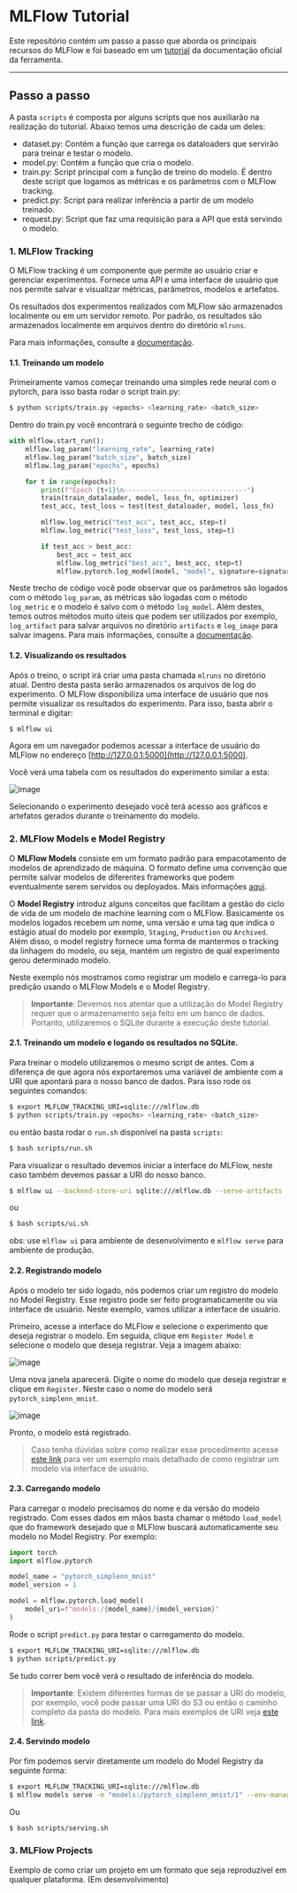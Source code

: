 # MLFlow Tutorial

Este repositório contém um passo a passo que aborda os principais recursos do MLFlow e foi baseado em um [tutorial](https://mlflow.org/docs/latest/tutorials-and-examples/tutorial.html) da documentação oficial da ferramenta.
___
## Passo a passo

A pasta `scripts` é composta por alguns scripts que nos auxiliarão na realização do tutorial. Abaixo temos uma descrição de cada um deles:

* dataset.py: Contém a função que carrega os dataloaders que servirão para treinar e testar o modelo.
* model.py: Contém a função que cria o modelo.
* train.py: Script principal com a função de treino do modelo. É dentro deste script que logamos as métricas e os parâmetros com o MLFlow tracking.
* predict.py: Script para realizar inferência a partir de um modelo treinado.
* request.py: Script que faz uma requisição para a API que está servindo o modelo.

### 1. MLFlow Tracking

O MLFlow tracking é um componente que permite ao usuário criar e gerenciar experimentos. Fornece uma API e uma interface de usuário que nos permite salvar e visualizar métricas, parâmetros, modelos e artefatos.

Os resultados dos experimentos realizados com MLFlow são armazenados localmente ou em um servidor remoto. Por padrão, os resultados são armazenados localmente em arquivos dentro do diretório `mlruns`.

Para mais informações, consulte a [documentação](https://mlflow.org/docs/latest/tracking.html).

#### 1.1. Treinando um modelo

Primeiramente vamos começar treinando uma simples rede neural com o pytorch, para isso basta rodar o script train.py:

```bash
$ python scripts/train.py <epochs> <learning_rate> <batch_size>
```

Dentro do train.py você encontrará o seguinte trecho de código:

```python
with mlflow.start_run():
    mlflow.log_param("learning_rate", learning_rate)
    mlflow.log_param("batch_size", batch_size)
    mlflow.log_param("epochs", epochs)

    for t in range(epochs):
        print(f"Epoch {t+1}\n-------------------------------")
        train(train_dataloader, model, loss_fn, optimizer)
        test_acc, test_loss = test(test_dataloader, model, loss_fn)

        mlflow.log_metric("test_acc", test_acc, step=t)
        mlflow.log_metric("test_loss", test_loss, step=t)

        if test_acc > best_acc:
            best_acc = test_acc
            mlflow.log_metric("best_acc", best_acc, step=t)
            mlflow.pytorch.log_model(model, "model", signature=signature)
```

Neste trecho de código você pode observar que os parâmetros são logados com o método `log_param`, as métricas são logadas com o método `log_metric` e o modelo é salvo com o método `log_model`. Além destes, temos outros métodos muito úteis que podem ser utilizados por exemplo, `log_artifact` para salvar arquivos no diretório `artifacts` e `log_image` para salvar imagens. Para mais informações, consulte a [documentação](https://mlflow.org/docs/latest/python_api/mlflow.tracking.html).


#### 1.2. Visualizando os resultados

Após o treino, o script irá criar uma pasta chamada `mlruns` no diretório atual. Dentro desta pasta serão armazenados os arquivos de log do experimento. O MLFlow disponibiliza uma interface de usuário que nos permite visualizar os resultados do experimento. Para isso, basta abrir o terminal e digitar:

```bash
$ mlflow ui
```

Agora em um navegador podemos acessar a interface de usuário do MLFlow no endereço [http://127.0.0.1:5000](http://127.0.0.1:5000).

Você verá uma tabela com os resultados do experimento similar a esta:

![image](./assets/session-1.ui-1.png)

Selecionando o experimento desejado você terá acesso aos gráficos e artefatos gerados durante o treinamento do modelo.


### 2. MLFlow Models e Model Registry

O **MLFlow Models** consiste em um formato padrão para empacotamento de modelos de aprendizado de máquina. O formato define uma convenção que permite salvar modelos de diferentes frameworks que podem eventualmente serem servidos ou deployados. Mais informações [aqui](https://mlflow.org/docs/latest/models.html).

O **Model Registry** introduz alguns conceitos que facilitam a gestão do ciclo de vida de um modelo de machine learning com o MLFlow. Basicamente os modelos logados recebem um nome, uma versão e uma tag que indica o estágio atual do modelo por exemplo, `Staging`, `Production` ou `Archived`. Além disso, o model registry fornece uma forma de mantermos o tracking da linhagem do modelo, ou seja, mantém um registro de qual experimento gerou determinado modelo.

Neste exemplo nós mostramos como registrar um modelo e carrega-lo para predição usando o MLFlow Models e o Model Registry. 

>**Importante**: Devemos nos atentar que a utilização do Model Registry requer que o armazenamento seja feito em um banco de dados. Portanto, utilizaremos o SQLite durante a execução deste tutorial.

#### 2.1. Treinando um modelo e logando os resultados no SQLite.

Para treinar o modelo utilizaremos o mesmo script de antes. Com a diferença de que agora nós exportaremos uma variável de ambiente com a URI que apontará para o nosso banco de dados. Para isso rode os seguintes comandos:

```bash
$ export MLFLOW_TRACKING_URI=sqlite:///mlflow.db
$ python scripts/train.py <epochs> <learning_rate> <batch_size>
```

ou então basta rodar o `run.sh` disponível na pasta `scripts`:

```bash
$ bash scripts/run.sh
```

Para visualizar o resultado devemos iniciar a interface do MLFlow, neste caso também devemos passar a URI do nosso banco.

```bash
$ mlflow ui --backend-store-uri sqlite:///mlflow.db --serve-artifacts
```

ou

```bash
$ bash scripts/ui.sh
```

obs: use `mlflow ui` para ambiente de desenvolvimento e `mlflow serve` para ambiente de produção.


#### 2.2. Registrando modelo

Após o modelo ter sido logado, nós podemos criar um registro do modelo no Model Registry. Esse registro pode ser feito programaticamente ou via interface de usuário. Neste exemplo, vamos utilizar a interface de usuário.

Primeiro, acesse a interface do MLFlow e selecione o experimento que deseja registrar o modelo. Em seguida, clique em `Register Model` e selecione o modelo que deseja registrar. Veja a imagem abaixo:

![image](./assets/session-2.ui-1.png)

Uma nova janela aparecerá. Digite o nome do modelo que deseja registrar e clique em `Register`. Neste caso o nome do modelo será `pytorch_simplenn_mnist`.

![image](./assets/session-2.ui-2.png)

Pronto, o modelo está registrado.

>Caso tenha dúvidas sobre como realizar esse procedimento acesse [este link](https://mlflow.org/docs/latest/model-registry.html#ui-workflow) para ver um exemplo mais detalhado de como registrar um modelo via interface de usuário.

#### 2.3. Carregando modelo

Para carregar o modelo precisamos do nome e da versão do modelo registrado. Com esses dados em mãos basta chamar o método `load_model` que do framework desejado que o MLFlow buscará automaticamente seu modelo no Model Registry. Por exemplo:

```python
import torch
import mlflow.pytorch

model_name = "pytorch_simplenn_mnist"
model_version = 1

model = mlflow.pytorch.load_model(
    model_uri=f"models:/{model_name}/{model_version}"
)
```

Rode o script `predict.py` para testar o carregamento do modelo.

```bash
$ export MLFLOW_TRACKING_URI=sqlite:///mlflow.db
$ python scripts/predict.py
```

Se tudo correr bem você verá o resultado de inferência do modelo.

>**Importante**: Existem diferentes formas de se passar a URI do modelo, por exemplo, você pode passar uma URI do S3 ou então o caminho completo da pasta do modelo. Para mais exemplos de URI veja [este link](https://mlflow.org/docs/latest/python_api/mlflow.pytorch.html#mlflow.pytorch.load_model).

#### 2.4. Servindo modelo

Por fim podemos servir diretamente um modelo do Model Registry da seguinte forma:

```bash
$ export MLFLOW_TRACKING_URI=sqlite:///mlflow.db
$ mlflow models serve -m "models:/pytorch_simplenn_mnist/1" --env-manager=local --enable-mlserver --port 6000
```

Ou

```bash
$ bash scripts/serving.sh
```

### 3. MLFlow Projects

Exemplo de como criar um projeto em um formato que seja reproduzível em qualquer plataforma. (Em desenvolvimento)